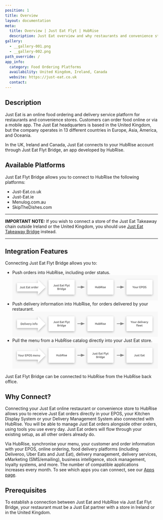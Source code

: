 ```yaml
---
position: 1
title: Overview
layout: documentation
meta:
  title: Overview | Just Eat Flyt | HubRise
  description: Just Eat overview and why restaurants and convenience stores should connect it to HubRise. With a connection orders are sent to your working tools - EPOS, KDS.
gallery:
  - __gallery-001.png
  - __gallery-002.png
path_override: /
app_info:
  category: Food Ordering Platforms
  availability: United Kingdom, Ireland, Canada
  website: https://just-eat.co.uk
  contact:
---
```


## Description

Just Eat is an online food ordering and delivery service platform for restaurants and convenience stores. Customers can order food online or via a mobile app. The Just Eat headquarters is based in the United Kingdom, but the company operates in 13 different countries in Europe, Asia, America, and Oceania.

In the UK, Ireland and Canada, Just Eat connects to your HubRise account through Just Eat Flyt Bridge, an app developed by HubRise.

## Available Platforms

Just Eat Flyt Bridge allows you to connect to HubRise the following platforms:

- Just-Eat.co.uk
- Just-Eat.ie
- Menulog.com.au
- SkipTheDishes.com

---

**IMPORTANT NOTE:** If you wish to connect a store of the Just Eat Takeaway chain outside Ireland or the United Kingdom, you should use [Just Eat Takeaway Bridge](/apps/just-eat-takeaway/) instead.

---

## Integration Features

Connecting Just Eat Flyt Bridge allows you to:

- Push orders into HubRise, including order status.
  ![Diagram of the connection flow between Just Eat, Just Eat Flyt Bridge, and HubRise for receiving orders](../images/000-en-2x-just-eat-connection-diagram.png)
- Push delivery information into HubRise, for orders delivered by your restaurant.
  ![Diagram of the connection flow between Just Eat, Just Eat Flyt Bridge, and HubRise for handling delivery information](../images/009-en-2x-just-eat-delivery-fleet-diagram.png)
- Pull the menu from a HubRise catalog directly into your Just Eat store.
  ![Diagram of the connection flow between Just Eat, Just Eat Flyt Bridge, and HubRise for pulling the menu](../images/010-en-2x-just-eat-menu-push-diagram.png)

Just Eat Flyt Bridge can be connected to HubRise from the HubRise back office.

## Why Connect?

Connecting your Just Eat online restaurant or convenience store to HubRise allows you to receive Just Eat orders directly in your EPOS, your Kitchen Display System or your Delivery Management System also connected with HubRise.
You will be able to manage Just Eat orders alongside other orders, using tools you use every day. Just Eat orders will flow through your existing setup, as all other orders already do.

Via HubRise, synchronise your menu, your customer and order information with your EPOS, online ordering, food delivery platforms (including Deliveroo, Uber Eats and Just Eat), delivery management, delivery services, eMarketing (SMS/emailing), business intelligence, stock management, loyalty systems, and more. The number of compatible applications increases every month. To see which apps you can connect, see our [Apps page](/apps).

## Prerequisites

To establish a connection between Just Eat and HubRise via Just Eat Flyt Bridge, your restaurant must be a Just Eat partner with a store in Ireland or in the United Kingdom.
